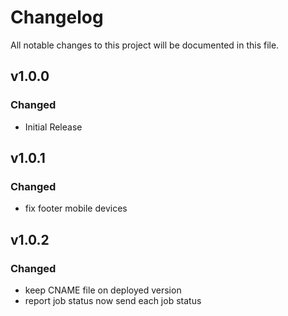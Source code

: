 # Changelog
All notable changes to this project will be documented in this file.

## v1.0.0
### Changed
 - Initial Release

## v1.0.1
### Changed
 - fix footer mobile devices

## v1.0.2
### Changed
 - keep CNAME file on deployed version
 - report job status now send each job status

